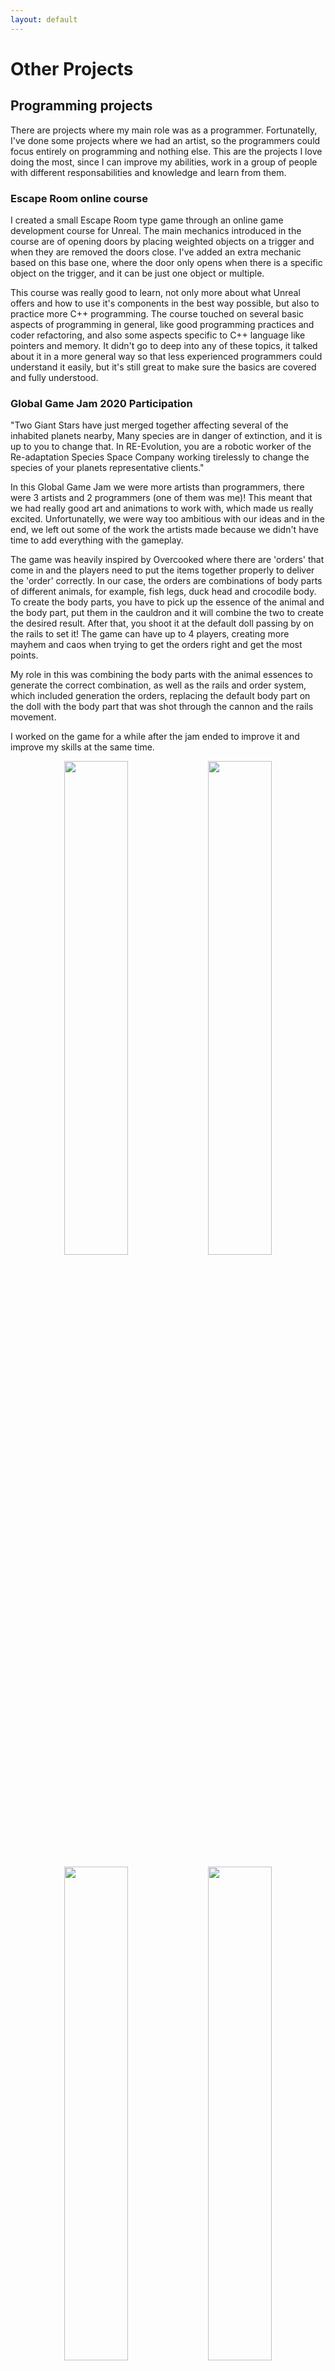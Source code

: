 ```yaml
---
layout: default
---
```


# Other Projects

## Programming projects

There are projects where my main role was as a programmer. Fortunatelly, I've done some projects where we had an artist, so the programmers could focus entirely on programming and nothing else. This are the projects I love doing the most, since I can improve my abilities, work in a group of people with different responsabilities and knowledge and learn from them.

### Escape Room online course

I created a small Escape Room type game through an online game development course for Unreal. The main mechanics introduced in the course are of opening doors by placing weighted objects on a trigger and when they are removed the doors close. I've added an extra mechanic based on this base one, where the door only opens when there is a specific object on the trigger, and it can be just one object or multiple.

This course was really good to learn, not only more about what Unreal offers and how to use it's components in the best way possible, but also to practice more C++ programming. The course touched on several basic aspects of programming in general, like good programming practices and coder refactoring, and also some aspects specific to C++ language like pointers and memory. It didn't go to deep into any of these topics, it talked about it in a more general way so that less experienced programmers could understand it easily, but it's still great to make sure the basics are covered and fully understood.

### Global Game Jam 2020 Participation

"Two Giant Stars have just merged together affecting several of the inhabited planets nearby, Many species are in danger of extinction, and it is up to you to change that. In RE-Evolution, you are a robotic worker of the Re-adaptation Species Space Company working tirelessly to change the species of your planets representative clients."

In this Global Game Jam we were more artists than programmers, there were 3 artists and 2 programmers (one of them was me)! This meant that we had really good art and animations to work with, which made us really excited. Unfortunatelly, we were way too ambitious with our ideas and in the end, we left out some of the work the artists made because we didn't have time to add everything with the gameplay.

The game was heavily inspired by Overcooked where there are 'orders' that come in and the players need to put the items together properly to deliver the 'order' correctly. In our case, the orders are combinations of body parts of different animals, for example, fish legs, duck head and crocodile body. To create the body parts, you have to pick up the essence of the animal and the body part, put them in the cauldron and it will combine the two to create the desired result. After that, you shoot it at the default doll passing by on the rails to set it! The game can have up to 4 players, creating more mayhem and caos when trying to get the orders right and get the most points.

My role in this was combining the body parts with the animal essences to generate the correct combination, as well as the rails and order system, which included generation the orders, replacing the default body part on the doll with the body part that was shot through the cannon and the rails movement.

I worked on the game for a while after the jam ended to improve it and improve my skills at the same time.

<p align="center">
    <img src="https://github.com/iris-rod/portfolio/blob/master/img/ggj1.png?raw=true" width="45%"/>
    <img src="https://github.com/iris-rod/portfolio/blob/master/img/ggj2.png?raw=true" width="45%"/>
</p>
<p align="center">
    <img src="https://github.com/iris-rod/portfolio/blob/master/img/ggj3.png?raw=true" width="45%"/>
    <img src="https://github.com/iris-rod/portfolio/blob/master/img/ggj4.png?raw=true" width="45%"/>
</p>

### Global Game Jam 2019 Participation

"It's cleaning day and the whole family has to clean up the house! However, not everyone agrees on what should go where. The toilet paper doesn't always show up in the bathroom, and some socks are stored away in the kitchen. Try to clean the house the way that makes you feel like home!"

For this year Global Game Jam we had a pretty awesome team of 3 programmers (me included) and 1 artist, which meant we could create not only good gameplay mechanics but also cool and original art! Our game consisted on having 4 players and 3 items in the house, the player that cleans up the most items in their right place, wins. However, since there are fewer items than players, they will have to be faster and tackle the others to get the most points. The biggest downside to this version is that it was designed for 4 players, so if you play with less people, it will not have the same feel. 

My part on this jam consisted on randomnly generating the different items on the level and checking if the player was delivering the item to the right room. I also added some sound effects and special effects (the good old friends, particle systems) to enhance the feedback that the player had from the actions he performed.

Here is a small video with the gameplay: [Not Under My Roof!!!! Gameplay](https://www.youtube.com/watch?v=PojqQ88-C4A&feature=youtu.be)

Download this game at [Not Under My Roof!!!!](https://globalgamejam.org/2019/games/not-under-my-roof) and have fun with your friends!

<p align="center">
    <img src="https://github.com/iris-rod/portfolio/blob/master/img/NotUndeerMyRoof1.png?raw=true" width="50%"/>
</p>
<p align="center">
    <img src="https://github.com/iris-rod/portfolio/blob/master/img/NotUndeerMyRoof2.png?raw=true" width="45%"/>
    <img src="https://github.com/iris-rod/portfolio/blob/master/img/NotUndeerMyRoof3.png?raw=true" width="45%"/>
</p>

### Global Game Jam 2018 Participation

"Three amigos from the latino side of America want to feed their family and get a nice job in the land of the free. But there is only one passport! 
Cooperate with your fellows to cross the border without getting caught by the Immigration Control."

I participated in the Global Game Jam 2018 edition and created a fun multiplayer game with some friends. My job on the team was to create differet types of traps to be set in different levels as a way to increase the difficulty as the players progress through the game.

Check out this fun little game at: [Juan Forrest Juan!](https://globalgamejam.org/2018/games/juan-forrest-juan)

<p align="center">
    <img src="https://github.com/iris-rod/portfolio/blob/master/img/GGJ.png?raw=true" width="40%"/>
</p>

## Artist projects

These are projects that I participated more as an artist instead of a programmer. Although my focus is programming, I have some skills at drawing and animating, so when I'm in a group where we don't have any artist and we want to have coherent and original art, I take that role and my priority becomes the art. I enjoy doing these projects because it helps me to understand a little better the artist side, what they need to do, how they do it, how much time and requirements they need to do what they are asked, among other things.

### Sugar Jam Participation

This game jam was a different experience from the previous game jams that I had already participated in, but still fun and a good opportunity to explore new things. The whole concept of this jam was to use Sugar, a social gamification asset that helps adding competitive, cooperative and goal based mechanics. We were a team of 3, all programmers, and we decided to make a joust like game between robots. You built your robot with different parts (machine gun, shield, cannon,...) which are represented as cards, and fight other player's robot to win more cards. The judges of the game jam gaves the third place, which was really good and showed us that our hard work was recognized!

I made the robots parts and animated them using the Puppet 2D asset from Unity. This made it easier to create cool animations to the different body parts of the robot without having to create several sprites. It was a challenging and fun concept to tackle in this game jam and, although there are a lot of things I would improve, it was a good way to learn a bit more about animation. 

Find more about this game here: [Diet Beat](https://ratuspro.itch.io/diet-beat)

<p align="center">
    <img src="https://github.com/iris-rod/portfolio/blob/master/img/DB1.png?raw=true" width="50%"/>
</p>
<p align="center">
    <img src="https://github.com/iris-rod/portfolio/blob/master/img/DB2.png?raw=true" width="40%"/>
    <img src="https://github.com/iris-rod/portfolio/blob/master/img/DB3.png?raw=true" width="40%"/>
</p>
<p align="center">
    <img src="https://github.com/iris-rod/portfolio/blob/master/img/DB4.png?raw=true" width="40%"/>
    <img src="https://github.com/iris-rod/portfolio/blob/master/img/DB5.png?raw=true" width="40%"/>
</p>

### Breaking Dev 2018 Participation

"Dare to face your fears in your own dreams with the help of your trust worthy teddy bear!"

I participated in the Breaking Dev 2018 edition at Instituto Superior Técnico Campus TagusPark and created another multiplayer game, this time in a two-man team. We made it all from scratch, except the sounds and my main focus was the art and animations, which was the first time I had ever done it. Everything was drawn using Gimp and I made the character's and enemie's animations frame by frame, which took along time, but it was very enlightning to understand the process of drawing a full animation. They didn't turn out the prettiest or the best, but it was a great learning experience and a nice change from coding (although I realised I really do enjoy implementing mechanics more than drawing and animating). Overall, it was a full-on weekend of drawing and coding, but it was a lot of fun!

Check out the gameplay here: [Keep Dreamin' Gameplay](https://www.youtube.com/watch?v=oz2d1VIaBFA&feature=youtu.be)

<p align="center">
    <img src="https://github.com/iris-rod/portfolio/blob/master/img/KD_screenshot.png?raw=true" width="40%"/>
</p>






